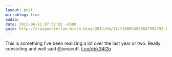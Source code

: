 ```yaml
---
layout: post
microblog: true
audio: 
date: 2012-04-11 07:32:02 -0500
guid: http://craigmcclellan.micro.blog/2012/04/11/t190054598847905792.html
---
```

This is something I've been realizing a lot over the last year or two. Really convicting and well said @jonacuff. [t.co/qbk34l2b](http://t.co/qbk34l2b)
